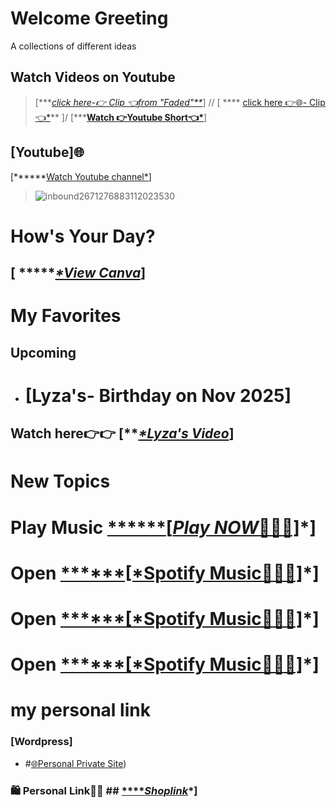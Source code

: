 ####
# Welcome Greeting
A collections of different ideas
>####
 ## Watch Videos on Youtube
 > [****[*click here-👉 Clip 👈from "Faded"***](https://youtube.com/clip/UgkxnuxdLHJsQCcrb0TFZnRaZVV5-eopgoCx?si=G9NJ2874i0IeZqe6)*]  //
  > [ **** [click here 👉🌐- Clip👈*](https://youtube.com/clip/UgkxHpKLRjADx3VWUeGvLiNlMbrH06Y7JP3F?si=-38LOzrN9KN_r7pJ)**  ]/
> [*****[Watch 👉Youtube Short👈*](https://youtube.com/shorts/_NinazWF4qw?si=qUPGSSoDIYlMO0jp)**]
  ## [Youtube]🌐
  [******[Watch Youtube channel*](https://www.youtube.com/@WilliamFamily-1938)]
> ![inbound2671276883112023530](https://github.com/user-attachments/assets/c617cd10-03a7-46ee-9a6a-afc19f828458)
>####
 # How's Your Day?
 ####
 ## [ ******[*View Canva]()*]
>####
# My Favorites
>####
 ## Upcoming
- # [Lyza's- Birthday on Nov 2025]
 > ####
  ## Watch here👉👉 [***[*Lyza's Video](https://github.com/user-attachments/assets/575e043b-bd1b-42b7-a576-0d7e1e4098fb)*]

>####
# New Topics
 # Play Music [******[*Play NOW*🎹🎸🎺]](https://open.spotify.com/track/1rWKWAuvosIKUJkzapuUlW?si=3WzvnoHnTomu8ip6To4yBA)*]
> ####
# Open [******[*Spotify Music🎹🎺🎸]](https://open.spotify.com/track/7i6fhlzpTeObDTsISlsU8Z?si=IYljRYc2QliwQ6gnB3Bu-g)*] 
# Open [******[*Spotify Music🎸🎸🎺]](https://open.spotify.com/track/2goLsvvODILDzeeiT4dAoR?si=RrZCFhjeSuqseMEf8-eMgg)*]
# Open [******[*Spotify Music🎺🎺🎹]](https://open.spotify.com/album/05oIiY7Wj3JQG2uzTmgNRB?si=yhj5JZrCRBmqyAmuaOZeGQ)*]
>####
# my personal link
> ####
### [Wordpress]
-  #[🌐Personal Private Site](https://william3164.wordpress.com))


> ####
### 🛍️ Personal Link🛒🛒 ## [*****Shoplink*](https://shopee.ph/)*]



